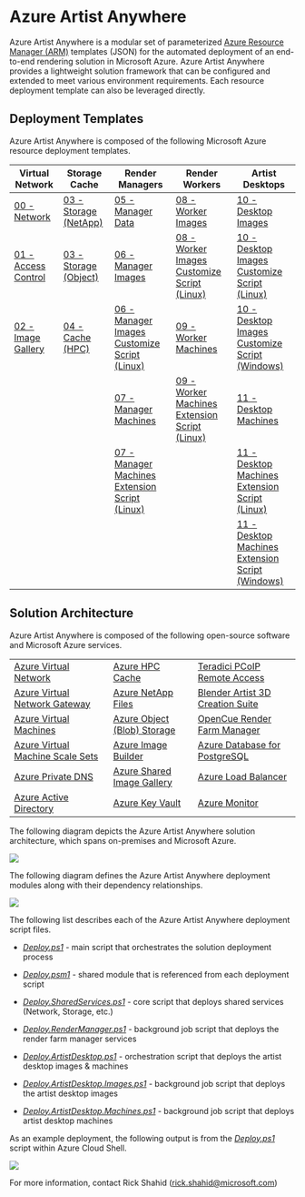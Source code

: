 # Azure Artist Anywhere

Azure Artist Anywhere is a modular set of parameterized [Azure Resource Manager (ARM)](https://docs.microsoft.com/en-us/azure/azure-resource-manager/management/overview) templates (JSON) for the automated deployment of an end-to-end rendering solution in Microsoft Azure. Azure Artist Anywhere provides a lightweight solution framework that can be configured and extended to meet various environment requirements. Each resource deployment template can also be leveraged directly.

## Deployment Templates

Azure Artist Anywhere is composed of the following Microsoft Azure resource deployment templates.

| Virtual Network | Storage Cache | Render Managers | Render Workers | Artist Desktops |
| - | - | - | - | - |
| [00 - Network](VirtualNetwork/00-Network.json) | [03 - Storage (NetApp)](StorageCache/03-Storage.NetApp.json) | [05 - Manager Data](RenderManager/05-Manager.Data.json) | [08 - Worker Images](RenderWorker/08-Worker.Images.json) | [10 - Desktop Images](ArtistDesktop/10-Desktop.Images.json) |
| [01 - Access Control](VirtualNetwork/01-Access.Control.json) | [03 - Storage (Object)](StorageCache/03-Storage.Object.json) | [06 - Manager Images](RenderManager/06-Manager.Images.json) | [08 - Worker Images Customize Script (Linux)](RenderWorker/08-Worker.Images.sh) | [10 - Desktop Images Customize Script (Linux)](ArtistDesktop/10-Desktop.Images.sh) |
| [02 - Image Gallery](VirtualNetwork/02-Image.Gallery.json) | [04 - Cache (HPC)](StorageCache/04-Cache.json) | [06 - Manager Images Customize Script (Linux)](RenderManager/06-Manager.Images.sh) | [09 - Worker Machines](RenderWorker/09-Worker.Machines.json) | [10 - Desktop Images Customize Script (Windows)](ArtistDesktop/10-Desktop.Images.ps1) |
| | | [07 - Manager Machines](RenderManager/07-Manager.Machines.json) | [09 - Worker Machines Extension Script (Linux)](RenderWorker/09-Worker.Machines.sh) | [11 - Desktop Machines](ArtistDesktop/11-Desktop.Machines.json) |
| | | [07 - Manager Machines Extension Script (Linux)](RenderManager/07-Manager.Machines.sh) | | [11 - Desktop Machines Extension Script (Linux)](ArtistDesktop/11-Desktop.Machines.sh) |
| | | | | [11 - Desktop Machines Extension Script (Windows)](ArtistDesktop/11-Desktop.Machines.ps1) |

## Solution Architecture

Azure Artist Anywhere is composed of the following open-source software and Microsoft Azure services.

<table>
    <tr>
        <td>
            <a href="https://docs.microsoft.com/en-us/azure/virtual-network/virtual-networks-overview" target="_blank">Azure Virtual Network</a>
        </td>
        <td>
            <a href="https://docs.microsoft.com/en-us/azure/hpc-cache/hpc-cache-overview" target="_blank">Azure HPC Cache</a>
        </td>
        <td>
            <a href="https://docs.teradici.com/find/product/cloud-access-software" target="_blank">Teradici PCoIP Remote Access</a>
        </td>
    </tr>
    <tr>
        <td>
            <a href="https://docs.microsoft.com/en-us/azure/vpn-gateway/vpn-gateway-about-vpngateways" target="_blank">Azure Virtual Network Gateway</a>
        </td>
        <td>
            <a href="https://docs.microsoft.com/en-us/azure/azure-netapp-files/azure-netapp-files-introduction" target="_blank">Azure NetApp Files</a>
        </td>
        <td>
            <a href="https://www.blender.org/" target="_blank">Blender Artist 3D Creation Suite</a>
        </td>
    </tr>
    <tr>
        <td>
            <a href="https://docs.microsoft.com/en-us/azure/virtual-machines/" target="_blank">Azure Virtual Machines</a>
        </td>
        <td>
            <a href="https://docs.microsoft.com/en-us/azure/storage/blobs/storage-blobs-overview" target="_blank">Azure Object (Blob) Storage</a>
        </td>
        <td>
            <a href="https://www.opencue.io/" target="_blank">OpenCue Render Farm Manager</a>
        </td>
    </tr>
    <tr>
        <td>
            <a href="https://docs.microsoft.com/en-us/azure/virtual-machine-scale-sets/overview" target="_blank">Azure Virtual Machine Scale Sets</a>
        </td>
        <td>
            <a href="https://docs.microsoft.com/en-us/azure/virtual-machines/linux/image-builder-overview" target="_blank">Azure Image Builder</a>
        </td>
        <td>
            <a href="https://docs.microsoft.com/en-us/azure/postgresql/overview" target="_blank">Azure Database for PostgreSQL</a>
        </td>
    </tr>
    <tr>
        <td>
            <a href="https://docs.microsoft.com/en-us/azure/dns/private-dns-overview" target="_blank">Azure Private DNS</a>
        </td>
        <td>
            <a href="https://docs.microsoft.com/en-us/azure/virtual-machines/linux/shared-image-galleries" target="_blank">Azure Shared Image Gallery</a>
        </td>
        <td>
            <a href="https://docs.microsoft.com/en-us/azure/load-balancer/load-balancer-overview" target="_blank">Azure Load Balancer</a>
        </td>
    </tr>
    <tr>
        <td>
            <a href="https://docs.microsoft.com/en-us/azure/active-directory/fundamentals/active-directory-whatis" target="_blank">Azure Active Directory</a>
        </td>
        <td>
            <a href="https://docs.microsoft.com/en-us/azure/key-vault/key-vault-overview" target="_blank">Azure Key Vault</a>
        </td>
        <td>
            <a href="https://docs.microsoft.com/en-us/azure/azure-monitor/" target="_blank">Azure Monitor</a>
        </td>
    </tr>
</table>

The following diagram depicts the Azure Artist Anywhere solution architecture, which spans on-premises and Microsoft Azure.

![](https://mediasolutions.blob.core.windows.net/bin/AzureArtistAnywhere.SolutionArchitecture.2020-07-01.png)

The following diagram defines the Azure Artist Anywhere deployment modules along with their dependency relationships.

![](https://mediasolutions.blob.core.windows.net/bin/AzureArtistAnywhere.ModuleDependency.2020-07-01.png)

The following list describes each of the Azure Artist Anywhere deployment script files.

* [*Deploy.ps1*](Deploy.ps1) - main script that orchestrates the solution deployment process

* [*Deploy.psm1*](Deploy.psm1) - shared module that is referenced from each deployment script

* [*Deploy.SharedServices.ps1*](Deploy.SharedServices.ps1) - core script that deploys shared services (Network, Storage, etc.)

* [*Deploy.RenderManager.ps1*](Deploy.RenderManager.ps1) - background job script that deploys the render farm manager services

* [*Deploy.ArtistDesktop.ps1*](Deploy.ArtistDesktop.ps1) - orchestration script that deploys the artist desktop images & machines

* [*Deploy.ArtistDesktop.Images.ps1*](Deploy.ArtistDesktop.Images.ps1) - background job script that deploys the artist desktop images

* [*Deploy.ArtistDesktop.Machines.ps1*](Deploy.ArtistDesktop.Machines.ps1) - background job script that deploys artist desktop machines

As an example deployment, the following output is from the [*Deploy.ps1*](Deploy.ps1) script within Azure Cloud Shell.

![](https://mediasolutions.blob.core.windows.net/bin/AzureArtistAnywhere.ModuleDeployment.06-01-2020.png)

For more information, contact Rick Shahid (rick.shahid@microsoft.com)
